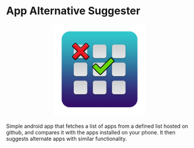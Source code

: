 # App Alternative Suggester 

<p align="center">
  <img width="250" src="app\src\main\res\mipmap-anydpi-v26\appicon.png" />
</p>

Simple android app that fetches a list of apps from a defined list hosted on github, and compares it with the apps installed on your phone. It then suggests alternate apps with similar functionality.

[](images/screenshot.jpg)
